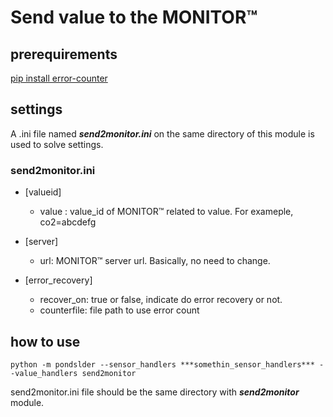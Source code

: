 # Send value to the MONITOR™

## prerequirements
[pip install error-counter](https://pypi.org/project/error-counter/)

## settings
A .ini file named ***send2monitor.ini*** on the same directory of this module is used to solve settings.

### send2monitor.ini
- [valueid]
  - value : value_id of MONITOR™ related to value. For exameple, co2=abcdefg

- [server]
  - url: MONITOR™ server url. Basically, no need to change.

- [error_recovery]
  - recover_on:  true or false, indicate do error recovery or not.
  - counterfile: file path to use error count

## how to use
```bash:
python -m pondslder --sensor_handlers ***somethin_sensor_handlers*** --value_handlers send2monitor
```

send2monitor.ini file should be the same directory with ***send2monitor*** module.
